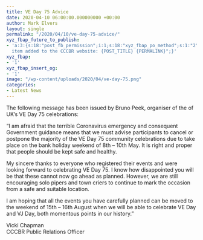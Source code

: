 ```yaml
---
title: VE Day 75 Advice
date: 2020-04-10 06:00:00.000000000 +00:00
author: Mark Elvers
layout: single
permalink: "/2020/04/10/ve-day-75-advice/"
xyz_fbap_future_to_publish:
- 'a:3:{s:18:"post_fb_permission";i:1;s:18:"xyz_fbap_po_method";s:1:"2";s:16:"xyz_fbap_message";s:62:"News
  item added to the CCCBR website: {POST_TITLE} {PERMALINK}";}'
xyz_fbap:
- '1'
xyz_fbap_insert_og:
- '1'
image: "/wp-content/uploads/2020/04/ve-day-75.png"
categories:
- Latest News
---
```

The following message has been issued by Bruno Peek, organiser of the of UK’s VE Day 75 celebrations:

“I am afraid that the terrible Coronavirus emergency and consequent Government guidance means that we must advise participants to cancel or postpone the majority of the VE Day 75 community celebrations due to take place on the bank holiday weekend of 8th – 10th May. It is right and proper that people should be kept safe and healthy.

My sincere thanks to everyone who registered their events and were looking forward to celebrating VE Day 75. I know how disappointed you will be that these cannot now go ahead as planned. However, we are still encouraging solo pipers and town criers to continue to mark the occasion from a safe and suitable location.

I am hoping that all the events you have carefully planned can be moved to the weekend of 15th – 16th August when we will be able to celebrate VE Day and VJ Day, both momentous points in our history.”

Vicki Chapman  
CCCBR Public Relations Officer
